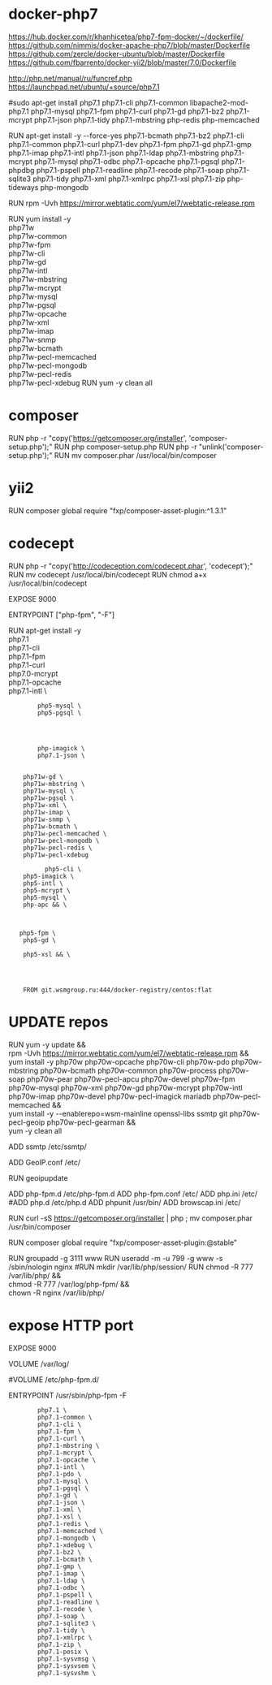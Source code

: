 # docker-php7
https://hub.docker.com/r/khanhicetea/php7-fpm-docker/~/dockerfile/
https://github.com/nimmis/docker-apache-php7/blob/master/Dockerfile
https://github.com/zercle/docker-ubuntu/blob/master/Dockerfile
https://github.com/fbarrento/docker-yii2/blob/master/7.0/Dockerfile

http://php.net/manual/ru/funcref.php
https://launchpad.net/ubuntu/+source/php7.1


#sudo apt-get install php7.1 php7.1-cli php7.1-common libapache2-mod-php7.1 php7.1-mysql php7.1-fpm php7.1-curl php7.1-gd php7.1-bz2 php7.1-mcrypt php7.1-json php7.1-tidy php7.1-mbstring php-redis php-memcached

RUN apt-get install -y --force-yes 
php7.1-bcmath 
php7.1-bz2 
php7.1-cli 
php7.1-common 
php7.1-curl
php7.1-dev 
php7.1-fpm 
php7.1-gd 
php7.1-gmp 
php7.1-imap 
php7.1-intl
php7.1-json 
php7.1-ldap 
php7.1-mbstring 
php7.1-mcrypt 
php7.1-mysql
php7.1-odbc 
php7.1-opcache 
php7.1-pgsql 
php7.1-phpdbg 
php7.1-pspell
php7.1-readline 
php7.1-recode 
php7.1-soap 
php7.1-sqlite3
php7.1-tidy 
php7.1-xml 
php7.1-xmlrpc 
php7.1-xsl 
php7.1-zip
php-tideways 
php-mongodb


RUN rpm -Uvh https://mirror.webtatic.com/yum/el7/webtatic-release.rpm

RUN yum install -y \
        php71w \
        php71w-common \
        php71w-fpm \
        php71w-cli \
        php71w-gd \
        php71w-intl \
        php71w-mbstring \
        php71w-mcrypt \
        php71w-mysql \
        php71w-pgsql \
        php71w-opcache \
        php71w-xml \
        php71w-imap \
        php71w-snmp \
        php71w-bcmath \
        php71w-pecl-memcached \
        php71w-pecl-mongodb \
        php71w-pecl-redis \
        php71w-pecl-xdebug
RUN yum -y clean all

# composer
RUN php -r "copy('https://getcomposer.org/installer', 'composer-setup.php');"
RUN php composer-setup.php
RUN php -r "unlink('composer-setup.php');"
RUN mv composer.phar /usr/local/bin/composer

# yii2
RUN composer global require "fxp/composer-asset-plugin:^1.3.1"

# codecept
RUN php -r "copy('http://codeception.com/codecept.phar', 'codecept');"
RUN mv codecept /usr/local/bin/codecept
RUN chmod a+x /usr/local/bin/codecept

EXPOSE 9000

ENTRYPOINT ["php-fpm", "-F"]


RUN apt-get install -y \
            php7.1 \
            php7.1-cli \
            php7.1-fpm \
            php7.1-curl \
            php7.0-mcrypt \
            php7.1-opcache \
            php7.1-intl \

            php5-mysql \
            php5-pgsql \



            
            php-imagick \
            php7.1-json \
            

        php71w-gd \
        php71w-mbstring \
        php71w-mysql \
        php71w-pgsql \
        php71w-xml \
        php71w-imap \
        php71w-snmp \
        php71w-bcmath \
        php71w-pecl-memcached \
        php71w-pecl-mongodb \
        php71w-pecl-redis \
        php71w-pecl-xdebug

              php5-cli \
        php5-imagick \
        php5-intl \
        php5-mcrypt \
        php5-mysql \
        php-apc && \



       php5-fpm \
        php5-gd \

        php5-xsl && \




        FROM git.wsmgroup.ru:444/docker-registry/centos:flat

# UPDATE repos
RUN yum -y update && \
    rpm -Uvh https://mirror.webtatic.com/yum/el7/webtatic-release.rpm && \
    yum install -y php70w php70w-opcache php70w-cli php70w-pdo php70w-mbstring php70w-bcmath php70w-common php70w-process php70w-soap php70w-pear php70w-pecl-apcu php70w-devel php70w-fpm php70w-mysql php70w-xml php70w-gd php70w-mcrypt php70w-intl php70w-imap php70w-devel php70w-pecl-imagick mariadb php70w-pecl-memcached  && \
    yum install -y --enablerepo=wsm-mainline openssl-libs ssmtp git php70w-pecl-geoip php70w-pecl-gearman && \
    yum -y clean all


ADD ssmtp /etc/ssmtp/

ADD GeoIP.conf /etc/

RUN geoipupdate

ADD php-fpm.d /etc/php-fpm.d
ADD php-fpm.conf /etc/
ADD php.ini /etc/
#ADD php.d   /etc/php.d
ADD phpunit /usr/bin/
ADD browscap.ini /etc/


RUN curl -sS https://getcomposer.org/installer | php ; mv composer.phar /usr/bin/composer


RUN composer global require "fxp/composer-asset-plugin:@stable"


RUN groupadd -g 3111 www
RUN useradd -m -u 799 -g www -s /sbin/nologin nginx
#RUN mkdir /var/lib/php/session/
RUN chmod -R 777 /var/lib/php/ && \
    chmod -R 777 /var/log/php-fpm/ && \
    chown -R nginx /var/lib/php/


# expose HTTP port
EXPOSE 9000


VOLUME /var/log/

#VOLUME /etc/php-fpm.d/


ENTRYPOINT /usr/sbin/php-fpm -F



            php7.1 \
            php7.1-common \
            php7.1-cli \
            php7.1-fpm \
            php7.1-curl \
            php7.1-mbstring \
            php7.1-mcrypt \
            php7.1-opcache \
            php7.1-intl \
            php7.1-pdo \
            php7.1-mysql \
            php7.1-pgsql \
            php7.1-gd \
            php7.1-json \
            php7.1-xml \
            php7.1-xsl \
            php7.1-redis \
            php7.1-memcached \
            php7.1-mongodb \
            php7.1-xdebug \
            php7.1-bz2 \
            php7.1-bcmath \
            php7.1-gmp \
            php7.1-imap \
            php7.1-ldap \
            php7.1-odbc \
            php7.1-pspell \
            php7.1-readline \
            php7.1-recode \
            php7.1-soap \
            php7.1-sqlite3 \
            php7.1-tidy \
            php7.1-xmlrpc \
            php7.1-zip \
            php7.1-posix \
            php7.1-sysvmsg \
            php7.1-sysvsem \
            php7.1-sysvshm \

